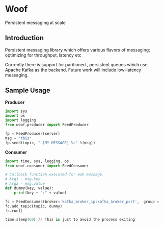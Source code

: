 # Woof
Persistent messaging at scale

## Introduction
Persistent messaging library which offers various flavors of messaging; optimizing for throughput, latency etc

Currently there is support for paritioned , persistent queues which use Apache Kafka as the backend. Future work will include low-latency messaging.


## Sample Usage

**Producer**
```python
import sys
import os
import logging
from woof.producer import FeedProducer

fp = FeedProducer(server)
msg = "this"
fp.send(topic, " [MY MESSAGE] %s" %(msg))

```
**Consumer**

```python
import time, sys, logging, os
from woof.consumer import FeedConsumer

# Callback function executed for eah message.
# Arg1 - msg.key
# Arg2 - msg.value
def dummy(key, value):
    print(key + ":" + value)

fc = FeedConsumer(broker='kafka_broker_ip:kafka_broker_port',  group ='TestGroup')
fc.add_topic(topic, dummy)
fc.run()

time.sleep(60) // This is just to avoid the process exiting
```

